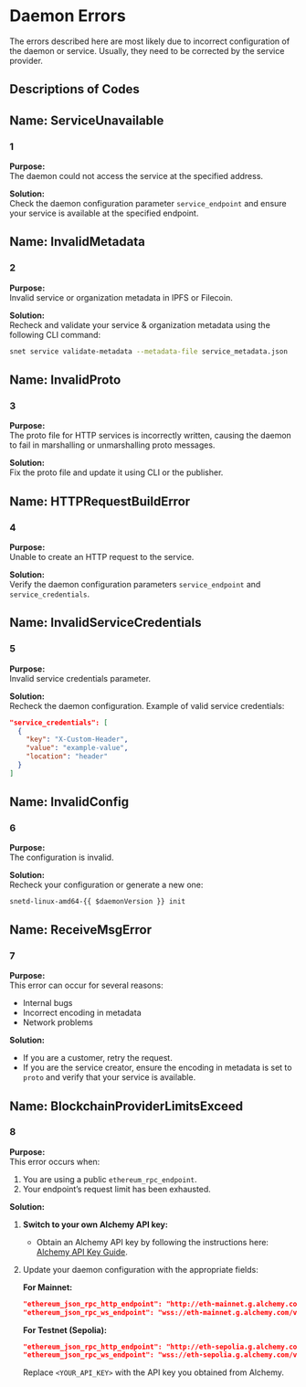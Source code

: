# Daemon Errors  

The errors described here are most likely due to incorrect configuration of the daemon or service. Usually, they need to be corrected by the service provider.  

## Descriptions of Codes

## **Name: ServiceUnavailable**  
### 1  

**Purpose:**  
The daemon could not access the service at the specified address.  

**Solution:**  
Check the daemon configuration parameter `service_endpoint` and ensure your service is available at the specified endpoint.  

## **Name: InvalidMetadata**  
### 2  

**Purpose:**  
Invalid service or organization metadata in IPFS or Filecoin.  

**Solution:**  
Recheck and validate your service & organization metadata using the following CLI command:  

```sh
snet service validate-metadata --metadata-file service_metadata.json
```  

## **Name: InvalidProto**  
### 3  

**Purpose:**  
The proto file for HTTP services is incorrectly written, causing the daemon to fail in marshalling or unmarshalling proto messages.  

**Solution:**  
Fix the proto file and update it using CLI or the publisher.  

## **Name: HTTPRequestBuildError**  
### 4  

**Purpose:**  
Unable to create an HTTP request to the service.  

**Solution:**  
Verify the daemon configuration parameters `service_endpoint` and `service_credentials`.  

## **Name: InvalidServiceCredentials**  
### 5  

**Purpose:**  
Invalid service credentials parameter.  

**Solution:**  
Recheck the daemon configuration. Example of valid service credentials:  

```json
"service_credentials": [
  {
    "key": "X-Custom-Header",
    "value": "example-value",
    "location": "header"
  }
]
```  

## **Name: InvalidConfig**  
### 6  

**Purpose:**  
The configuration is invalid.  

**Solution:**  
Recheck your configuration or generate a new one:  

```sh-vue
snetd-linux-amd64-{{ $daemonVersion }} init
```  

## **Name: ReceiveMsgError**  
### 7  

**Purpose:**  
This error can occur for several reasons:  
- Internal bugs  
- Incorrect encoding in metadata  
- Network problems  

**Solution:**  
- If you are a customer, retry the request.  
- If you are the service creator, ensure the encoding in metadata is set to `proto` and verify that your service is available.  

## **Name: BlockchainProviderLimitsExceed**  
### 8  

**Purpose:**  
This error occurs when:  
1. You are using a public `ethereum_rpc_endpoint`.  
2. Your endpoint’s request limit has been exhausted.  

**Solution:**  
1. **Switch to your own Alchemy API key:**  
   - Obtain an Alchemy API key by following the instructions here:  
     [Alchemy API Key Guide](/docs/products/DecentralizedAIPlatform/Daemon/alchemy-api/).  
2. Update your daemon configuration with the appropriate fields:  

   **For Mainnet:**  
   ```json
   "ethereum_json_rpc_http_endpoint": "http://eth-mainnet.g.alchemy.com/v2/<YOUR_API_KEY>",
   "ethereum_json_rpc_ws_endpoint": "wss://eth-mainnet.g.alchemy.com/v2/<YOUR_API_KEY>"
   ```  

   **For Testnet (Sepolia):**  
   ```json
   "ethereum_json_rpc_http_endpoint": "http://eth-sepolia.g.alchemy.com/v2/<YOUR_API_KEY>",
   "ethereum_json_rpc_ws_endpoint": "wss://eth-sepolia.g.alchemy.com/v2/<YOUR_API_KEY>"
   ```  

   Replace `<YOUR_API_KEY>` with the API key you obtained from Alchemy.  
